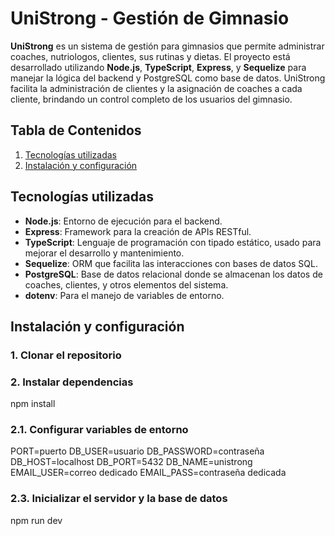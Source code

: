 # **UniStrong - Gestión de Gimnasio**

**UniStrong** es un sistema de gestión para gimnasios que permite administrar coaches, nutriologos, clientes, sus rutinas y dietas. El proyecto está desarrollado utilizando **Node.js**, **TypeScript**, **Express**, y **Sequelize** para manejar la lógica del backend y PostgreSQL como base de datos. UniStrong facilita la administración de clientes y la asignación de coaches a cada cliente, brindando un control completo de los usuarios del gimnasio.

## **Tabla de Contenidos**

1. [Tecnologías utilizadas](#tecnologías-utilizadas)
2. [Instalación y configuración](#instalación-y-configuración)


## **Tecnologías utilizadas**

- **Node.js**: Entorno de ejecución para el backend.
- **Express**: Framework para la creación de APIs RESTful.
- **TypeScript**: Lenguaje de programación con tipado estático, usado para mejorar el desarrollo y mantenimiento.
- **Sequelize**: ORM que facilita las interacciones con bases de datos SQL.
- **PostgreSQL**: Base de datos relacional donde se almacenan los datos de coaches, clientes, y otros elementos del sistema.
- **dotenv**: Para el manejo de variables de entorno.

## **Instalación y configuración**

### 1. **Clonar el repositorio**
### 2. **Instalar dependencias**
npm install

### 2.1. **Configurar variables de entorno**
PORT=puerto
DB_USER=usuario
DB_PASSWORD=contraseña
DB_HOST=localhost
DB_PORT=5432
DB_NAME=unistrong
EMAIL_USER=correo dedicado 
EMAIL_PASS=contraseña dedicada

### 2.3. **Inicializar el servidor y la base de datos**
npm run dev
